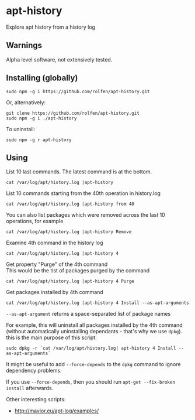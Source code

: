 

# apt-history
Explore apt history from a history log

## Warnings

Alpha level software, not extensively tested. 

## Installing (globally)

```
sudo npm -g i https://github.com/rolfen/apt-history.git
```

Or, alternatively:

```
git clone https://github.com/rolfen/apt-history.git
sudo npm -g i ./apt-history
```

To uninstall:

```
sudo npm -g r apt-history
```


## Using

List 10 last commands. The latest command is at the bottom.

```
cat /var/log/apt/history.log |apt-history 
```

List 10 commands starting from the 40th operation in history.log

```
cat /var/log/apt/history.log |apt-history from 40
```

You can also list packages which were removed across the last 10 operations, for example

```
cat /var/log/apt/history.log |apt-history Remove
```


Examine 4th command in the history log

```
cat /var/log/apt/history.log |apt-history 4
```

Get property "Purge" of the 4th command  
This would be the tist of packages purged by the command

```
cat /var/log/apt/history.log |apt-history 4 Purge
```

Get packages installed  by 4th command

```
cat /var/log/apt/history.log |apt-history 4 Install --as-apt-arguments
```

`--as-apt-argument` returns a space-separated list of package names

For example, this will uninstall all packages installed by the 4th command (without automatically uninstalling dependants - that's why we use `dpkg`).  
this is the main purpose of this script.  

```
sudo dpkg -r `cat /var/log/apt/history.log| apt-history 4 Install --as-apt-arguments`
```

It might be useful to add `--force-depends` to the `dpkg` command to ignore dependency problems.

If you use `--force-depends`, then you should run `apt-get --fix-broken install` afterwards.

Other interesting scripts:
* http://mavior.eu/apt-log/examples/
